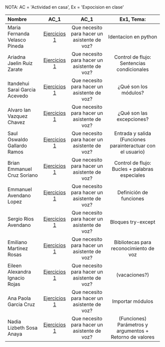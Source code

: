 NOTA: AC = 'Actividad en casa', Ex = 'Expocision en clase'

| Nombre | AC_1 |  AC_1 | Ex1, Tema: |
|:-----|:--:|:--:|:--:|
| Maria Fernanda Velasco Pineda | [Ejercicios 1](https://github.com/Robotica76/Python_Bootcamp/blob/main/Students/AC1.md) | Que necesito para hacer un asistente de voz? |Identacion en python |
| Ariadna Jaelin Ruiz Zarate | [Ejercicios 1](https://github.com/Robotica76/Python_Bootcamp/blob/main/Students/AC1.md) | Que necesito para hacer un asistente de voz?| Control de flujo: Sentencias condicionales |
| Itandehui Sarai Garcia Acevedo | [Ejercicios 1](https://github.com/Robotica76/Python_Bootcamp/blob/main/Students/AC1.md) | Que necesito para hacer un asistente de voz?| ¿Qué son los módulos? |
| Alvaro Ian Vazquez Chavez | [Ejercicios 1](https://github.com/Robotica76/Python_Bootcamp/blob/main/Students/AC1.md) | Que necesito para hacer un asistente de voz?| ¿Qué son las excepciones? |
| Saul Oswaldo Gallardo Ramos | [Ejercicios 1](https://github.com/Robotica76/Python_Bootcamp/blob/main/Students/AC1.md) | Que necesito para hacer un asistente de voz?| Entrada y salida (Funciones parainteractuar con el usuario) |
| Brian Emmanuel Cruz Soriano | [Ejercicios 1](https://github.com/Robotica76/Python_Bootcamp/blob/main/Students/AC1.md) | Que necesito para hacer un asistente de voz?| Control de flujo: Bucles + palabras especiales|
| Emmanuel Avendano Lopez | [Ejercicios 1](https://github.com/Robotica76/Python_Bootcamp/blob/main/Students/AC1.md) | Que necesito para hacer un asistente de voz?| Definición de funciones |
| Sergio Rios Avendano | [Ejercicios 1](https://github.com/Robotica76/Python_Bootcamp/blob/main/Students/AC1.md) | Que necesito para hacer un asistente de voz?| Bloques try-except |
| Emiliano Martinez Rosas | [Ejercicios 1](https://github.com/Robotica76/Python_Bootcamp/blob/main/Students/AC1.md) | Que necesito para hacer un asistente de voz?| Bibliotecas para reconocimiento de voz |
| Eileen Alexandra Ignacio Rojas | [Ejercicios 1](https://github.com/Robotica76/Python_Bootcamp/blob/main/Students/AC1.md) | Que necesito para hacer un asistente de voz?| (vacaciones?)
| Ana Paola Garcia Cruz | [Ejercicios 1](https://github.com/Robotica76/Python_Bootcamp/blob/main/Students/AC1.md) | Que necesito para hacer un asistente de voz?| Importar módulos |
| Nadia Lizbeth Sosa Anaya | [Ejercicios 1](https://github.com/Robotica76/Python_Bootcamp/blob/main/Students/AC1.md) | Que necesito para hacer un asistente de voz?| (Funciones) Parámetros y argumentos + Retorno de valores |
